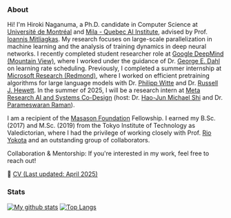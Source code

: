 ### About

Hi! I'm Hiroki Naganuma, a Ph.D. candidate in Computer Science at [Université de Montréal](https://www.umontreal.ca/) and [Mila - Quebec AI Institute](https://mila.quebec/en/), advised by Prof. [Ioannis Mitliagkas](http://mitliagkas.github.io/).
My research focuses on large-scale parallelization in machine learning and the analysis of training dynamics in deep neural networks. I recently completed student researcher role at [Google DeepMind (Mountain View)](https://deepmind.google/), where I worked under the guidance of Dr. [George E. Dahl](https://www.cs.toronto.edu/~gdahl/) on learning rate scheduling.
Previously, I completed a summer internship at [Microsoft Research (Redmond)](https://www.microsoft.com/en-us/research/about-microsoft-research/), where I worked on efficient pretraining algorithms for large language models with Dr. [Philipp Witte](https://www.microsoft.com/en-us/research/people/pwitte/) and Dr. [Russell J. Hewett](https://www.rjh.io/).
In the summer of 2025, I will be a research intern at [Meta Research AI and Systems Co-Design](https://aisystemcodesign.github.io/) (host: Dr. [Hao-Jun Michael Shi](https://hjmshi.github.io/) and Dr. [Parameswaran Raman](https://paramsraman.github.io/)).

I am a recipient of the [Masason Foundation](https://masason-foundation.org/en/) Fellowship. I earned my B.Sc. (2017) and M.Sc. (2019) from the Tokyo Institute of Technology as Valedictorian, where I had the privilege of working closely with Prof. [Rio Yokota](https://www.rio.gsic.titech.ac.jp/en/member/yokota.html) and an outstanding group of collaborators.

Collaboration & Mentorship:
If you're interested in my work, feel free to reach out!

📄 [CV (Last updated: April 2025)](https://hiroki11x.github.io/files/CV_HirokiNAGANUMA.pdf)


### Stats

[![My github stats](https://github-readme-stats.vercel.app/api?username=hiroki11x&count_private=true)](https://github.com/anuraghazra/github-readme-stats) [![Top Langs](https://github-readme-stats.vercel.app/api/top-langs/?username=hiroki11x&hide=javascript,html,css,jupyter%20notebook)](https://github.com/anuraghazra/github-readme-stats)


<!--
**Hiroki11x/Hiroki11x** is a ✨ _special_ ✨ repository because its `README.md` (this file) appears on your GitHub profile.

Here are some ideas to get you started:

- 🔭 I’m currently working on ...
- 🌱 I’m currently learning ...
- 👯 I’m looking to collaborate on ...
- 🤔 I’m looking for help with ...
- 💬 Ask me about ...
- 📫 How to reach me: ...
- 😄 Pronouns: ...
- ⚡ Fun fact: ...
-->
